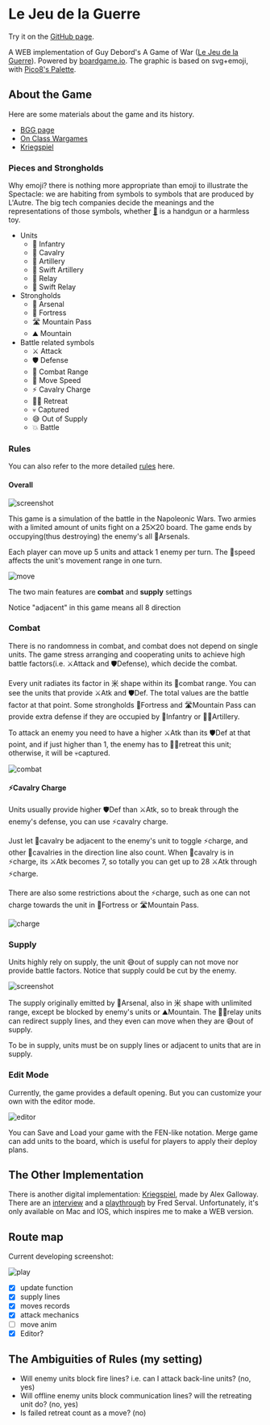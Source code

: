 # Le Jeu de la Guerre

Try it on the [GitHub page](https://iamcxds.github.io/kriegspiel).

A WEB implementation of Guy Debord's A Game of War ([Le Jeu de la Guerre](https://www.wikiwand.com/fr/Le_Jeu_de_la_guerre_(livre))). Powered by [boardgame.io](https://boardgame.io/). The graphic is based on svg+emoji, with [Pico8's Palette](https://pico-8.fandom.com/wiki/Palette).

## About the Game

Here are some materials about the game and its history.

- [BGG page](https://boardgamegeek.com/boardgame/27323/le-jeu-de-la-guerre)
- [On Class Wargames](https://www.classwargames.net/?p=1636)
- [Kriegspiel](http://r-s-g.org/kriegspiel/about.php)

### Pieces and Strongholds

Why emoji? there is nothing more appropriate than emoji to illustrate the Spectacle: we are habiting from symbols to symbols that are produced by L'Autre. The big tech companies decide the meanings and the representations of those symbols, whether [🔫](https://emojipedia.org/pistol/) is a handgun or a harmless toy.

- Units
  - 💂 Infantry
  - 🏇 Cavalry
  - 🎉 Artillery
  - 🚀 Swift Artillery
  - 🚩 Relay
  - 🚚 Swift Relay
- Strongholds
  - 🎪 Arsenal
  - 🏰 Fortress
  - 🛣️ Mountain Pass
  - ⛰️ Mountain
- Battle related symbols
  - ⚔️ Attack
  - 🛡️ Defense
  - 🎯 Combat Range
  - 🐴 Move Speed
  - ⚡ Cavalry Charge
  - 🏃‍♂️ Retreat
  - 💀 Captured
  - 😅 Out of Supply
  - 💥 Battle

### Rules

You can also refer to the more detailed [rules](http://r-s-g.org/kriegspiel/rules.php) here.

#### Overall

![screenshot](resource/opening.png)

This game is a simulation of the battle in the Napoleonic Wars. Two armies with a limited amount of units fight on a 25⨉20 board. The game ends by occupying(thus destroying) the enemy's all 🎪Arsenals.

Each player can move up 5 units and attack 1 enemy per turn. The 🐴speed affects the unit's movement range in one turn.

![move](resource/move.png)

The two main features are **combat** and **supply** settings

Notice "adjacent" in this game means all 8 direction

### Combat

There is no randomness in combat, and combat does not depend on single units. The game stress arranging and cooperating units to achieve high battle factors(i.e. ⚔️Attack and 🛡️Defense), which decide the combat.

Every unit radiates its factor in 米 shape within its 🎯combat range. You can see the units that provide ⚔️Atk and 🛡️Def. The total values are the battle factor at that point. Some strongholds 🏰Fortress and 🛣️Mountain Pass can provide extra defense if they are occupied by 💂Infantry or 🎉🚀Artillery.

To attack an enemy you need to have a higher ⚔️Atk than its 🛡️Def at that point, and if just higher than 1, the enemy has to 🏃‍♂️retreat this unit; otherwise, it will be 💀captured.

![combat](resource/combat.png)

#### ⚡Cavalry Charge

Units usually provide higher 🛡️Def than ⚔️Atk, so to break through the enemy's defense, you can use ⚡cavalry charge.

Just let 🏇cavalry be adjacent to the enemy's unit to toggle ⚡charge, and other 🏇cavalries in the direction line also count. When 🏇cavalry is in ⚡charge, its ⚔️Atk becomes 7, so totally you can get up to 28 ⚔️Atk through ⚡charge.

There are also some restrictions about the ⚡charge, such as one can not charge towards the unit in 🏰Fortress or 🛣️Mountain Pass.

![charge](resource/charge.png)

### Supply

Units highly rely on supply, the unit 😅out of supply can not move nor provide battle factors. Notice that supply could be cut by the enemy.

![screenshot](resource/supply.png)

The supply originally emitted by 🎪Arsenal, also in 米 shape with unlimited range, except be blocked by enemy's units or ⛰️Mountain. The 🚩🚚relay units can redirect supply lines, and they even can move when they are 😅out of supply.

To be in supply, units must be on supply lines or adjacent to units that are in supply.

### Edit Mode

Currently, the game provides a default opening. But you can customize your own with the editor mode.

![editor](resource/editor.png)

You can Save and Load your game with the FEN-like notation. Merge game can add units to the board, which is useful for players to apply their deploy plans.

## The Other Implementation

There is another digital implementation: [Kriegspiel](http://r-s-g.org/kriegspiel/index.php), made by Alex Galloway. There are an [interview](https://www.youtube.com/watch?v=CGjt8po_y4I) and a [playthrough](https://www.youtube.com/watch?v=4l2M6vpWLAw) by Fred Serval. Unfortunately, it's only available on Mac and IOS, which inspires me to make a WEB version.

## Route map

Current developing screenshot:

![play](resource/play1.png)

- [x] update function
- [x] supply lines
- [x] moves records
- [x] attack mechanics
- [ ] move anim
- [x] Editor?

## The Ambiguities of Rules (my setting)

- Will enemy units block fire lines? i.e. can I attack back-line units? (no, yes)
- Will offline enemy units block communication lines? will the retreating unit do? (no, yes)
- Is failed retreat count as a move? (no)
  